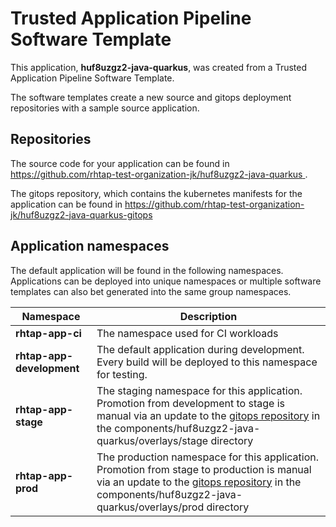 # Trusted Application Pipeline Software Template

This application, **huf8uzgz2-java-quarkus**, was created from a Trusted Application Pipeline Software Template.

The software templates create a new source and gitops deployment repositories with a sample source application. 

## Repositories

The source code for your application can be found in [https://github.com/rhtap-test-organization-jk/huf8uzgz2-java-quarkus ](https://github.com/rhtap-test-organization-jk/huf8uzgz2-java-quarkus ).
 
The gitops repository, which contains the kubernetes manifests for the application can be found in 
[https://github.com/rhtap-test-organization-jk/huf8uzgz2-java-quarkus-gitops ](https://github.com/rhtap-test-organization-jk/huf8uzgz2-java-quarkus-gitops ) 

## Application namespaces 

The default application will be found in the following namespaces. Applications can be deployed into unique namespaces or multiple software templates can also bet generated into the same group namespaces.  

|  Namespace   |  Description   |  
| -------- | -------- |
| **rhtap-app-ci** | The namespace used for CI workloads |
| **rhtap-app-development** | The default application during development. Every build will be deployed to this namespace for testing. |
| **rhtap-app-stage** | The staging namespace for this application. Promotion from development to stage is manual via an update to the [gitops repository](https://github.com/rhtap-test-organization-jk/huf8uzgz2-java-quarkus-gitops ) in the components/huf8uzgz2-java-quarkus/overlays/stage directory |
| **rhtap-app-prod** | The production namespace for this application. Promotion from stage to production is manual via an update to the [gitops repository](https://github.com/rhtap-test-organization-jk/huf8uzgz2-java-quarkus-gitops ) in the components/huf8uzgz2-java-quarkus/overlays/prod directory |